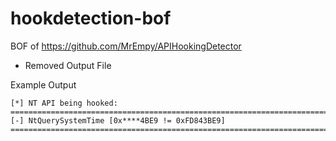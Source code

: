 # hookdetection-bof
BOF of https://github.com/MrEmpy/APIHookingDetector
  - Removed Output File

Example Output 
```
[*] NT API being hooked:
=========================================================================================
[-] NtQuerySystemTime [0x****4BE9 != 0xFD843BE9]
=========================================================================================
```
